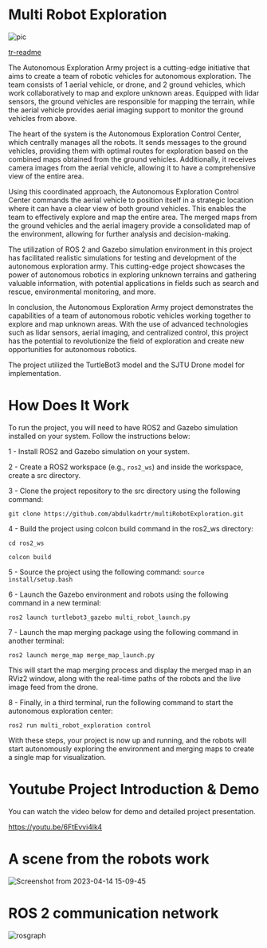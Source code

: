 # Multi Robot Exploration
![pic](https://user-images.githubusercontent.com/87595266/232087653-15e75801-908e-4017-930c-543008c47192.png)

[tr-readme](https://github.com/abdulkadrtr/multiRobotExploration/blob/main/readme-tr.md)

The Autonomous Exploration Army project is a cutting-edge initiative that aims to create a team of robotic vehicles for autonomous exploration. The team consists of 1 aerial vehicle, or drone, and 2 ground vehicles, which work collaboratively to map and explore unknown areas. Equipped with lidar sensors, the ground vehicles are responsible for mapping the terrain, while the aerial vehicle provides aerial imaging support to monitor the ground vehicles from above.

The heart of the system is the Autonomous Exploration Control Center, which centrally manages all the robots. It sends messages to the ground vehicles, providing them with optimal routes for exploration based on the combined maps obtained from the ground vehicles. Additionally, it receives camera images from the aerial vehicle, allowing it to have a comprehensive view of the entire area.

Using this coordinated approach, the Autonomous Exploration Control Center commands the aerial vehicle to position itself in a strategic location where it can have a clear view of both ground vehicles. This enables the team to effectively explore and map the entire area. The merged maps from the ground vehicles and the aerial imagery provide a consolidated map of the environment, allowing for further analysis and decision-making.

The utilization of ROS 2 and Gazebo simulation environment in this project has facilitated realistic simulations for testing and development of the autonomous exploration army. This cutting-edge project showcases the power of autonomous robotics in exploring unknown terrains and gathering valuable information, with potential applications in fields such as search and rescue, environmental monitoring, and more.

In conclusion, the Autonomous Exploration Army project demonstrates the capabilities of a team of autonomous robotic vehicles working together to explore and map unknown areas. With the use of advanced technologies such as lidar sensors, aerial imaging, and centralized control, this project has the potential to revolutionize the field of exploration and create new opportunities for autonomous robotics.

The project utilized the TurtleBot3 model and the SJTU Drone model for implementation.

# How Does It Work


To run the project, you will need to have ROS2 and Gazebo simulation installed on your system. Follow the instructions below:

1 - Install ROS2 and Gazebo simulation on your system.

2 - Create a ROS2 workspace (e.g., `ros2_ws`) and inside the workspace, create a src directory.

3 - Clone the project repository to the src directory using the following command:

`git clone https://github.com/abdulkadrtr/multiRobotExploration.git`

4 - Build the project using colcon build command in the ros2_ws directory:

`cd ros2_ws`

`colcon build`

5 - Source the project using the following command: `source install/setup.bash`

6 - Launch the Gazebo environment and robots using the following command in a new terminal:

`ros2 launch turtlebot3_gazebo multi_robot_launch.py`

7 - Launch the map merging package using the following command in another terminal:

`ros2 launch merge_map merge_map_launch.py`

This will start the map merging process and display the merged map in an RViz2 window, along with the real-time paths of the robots and the live image feed from the drone.

8 - Finally, in a third terminal, run the following command to start the autonomous exploration center:

`ros2 run multi_robot_exploration control`

With these steps, your project is now up and running, and the robots will start autonomously exploring the environment and merging maps to create a single map for visualization.

# Youtube Project Introduction & Demo

You can watch the video below for demo and detailed project presentation.

https://youtu.be/6FtEvvi4lk4

# A scene from the robots work

![Screenshot from 2023-04-14 15-09-45](https://user-images.githubusercontent.com/87595266/232044431-143e2592-d4f9-404b-89fd-243b9af53d68.png)

# ROS 2 communication network

![rosgraph](https://user-images.githubusercontent.com/87595266/232061251-64c3ed55-8297-4057-86f8-11599ae4cfa8.svg)
